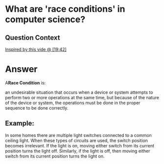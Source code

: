 <h1>What are 'race conditions' in computer science?</h1>

<h2>Question Context</h2>
<a href="https://youtu.be/fb3cOMFkEzs">Inspired by this vide @ [19:42]</a>

<h1>Answer</h1>
<p>A<b>Race Condition</b> is:</p>
<p>an undesirable situation that occurs when a device or system attempts to perform two or more operations at the same time, but because of the nature of the device or system, the operations must be done in the proper sequence to be done correctly.</p>

<h2>Example:</h2>
<p>In some homes there are multiple light switches connected to a common ceiling light. When these types of circuits are used, the switch position becomes irrelevant. If the light is on, moving either switch from its current position turns the light off. Similarly, if the light is off, then moving either switch from its current position turns the light on.</p>